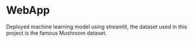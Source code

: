 # WebApp
Deployed machine learning model using streamlit, the dataset used in this project is the famous Mushroom dataset.
